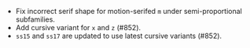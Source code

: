  * Fix incorrect serif shape for motion-serifed `m` under semi-proportional subfamilies.
 * Add cursive variant for `x` and `z` (#852).
 * `ss15` and `ss17` are updated to use latest cursive variants (#852).